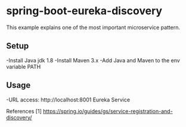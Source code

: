 # spring-boot-eureka-discovery
This example explains one of the most important microservice pattern.

## Setup
-Install Java jdk 1.8
-Install Maven 3.x
-Add Java and Maven to the env variable PATH

## Usage
-URL access: http://localhost:8001 Eureka Service

References
[1] https://spring.io/guides/gs/service-registration-and-discovery/

